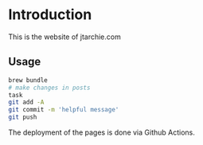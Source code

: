 # Introduction

This is the website of jtarchie.com

## Usage

```bash
brew bundle
# make changes in posts
task
git add -A
git commit -m 'helpful message'
git push
```

The deployment of the pages is done via Github Actions.
